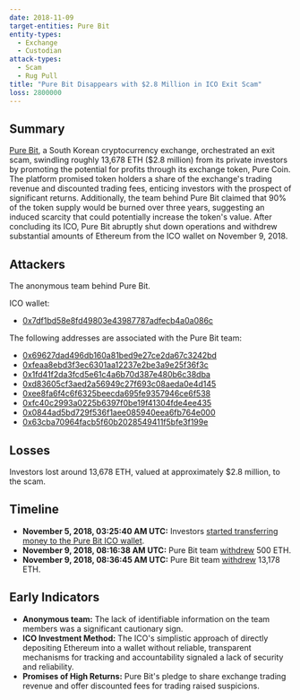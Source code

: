 ```yaml
---
date: 2018-11-09
target-entities: Pure Bit
entity-types:
  - Exchange
  - Custodian
attack-types:
  - Scam
  - Rug Pull
title: "Pure Bit Disappears with $2.8 Million in ICO Exit Scam"
loss: 2800000
---
```


## Summary

[Pure Bit](https://web.archive.org/web/20181108125211/https://pure-bit.com), a South Korean cryptocurrency exchange, orchestrated an exit scam, swindling roughly 13,678 ETH ($2.8 million) from its private investors by promoting the potential for profits through its exchange token, Pure Coin. The platform promised token holders a share of the exchange's trading revenue and discounted trading fees, enticing investors with the prospect of significant returns. Additionally, the team behind Pure Bit claimed that 90% of the token supply would be burned over three years, suggesting an induced scarcity that could potentially increase the token's value. After concluding its ICO, Pure Bit abruptly shut down operations and withdrew substantial amounts of Ethereum from the ICO wallet on November 9, 2018. 

## Attackers

The anonymous team behind Pure Bit. 

ICO wallet:
- [0x7df1bd58e8fd49803e43987787adfecb4a0a086c](https://etherscan.io/address/0x7df1bd58e8fd49803e43987787adfecb4a0a086c)

The following addresses are associated with the Pure Bit team:
- [0x69627dad496db160a81bed9e27ce2da67c3242bd](https://etherscan.io/address/0x69627dad496db160a81bed9e27ce2da67c3242bd)
- [0xfeaa8ebd3f3ec6301aa12237e2be3a9e25f36f3c](https://etherscan.io/address/0xfeaa8ebd3f3ec6301aa12237e2be3a9e25f36f3c)
- [0x1fd41f2da3fcd5e61c4a6b70d387e480b6c38dba](https://etherscan.io/address/0x1fd41f2da3fcd5e61c4a6b70d387e480b6c38dba)
- [0xd83605cf3aed2a56949c27f693c08aeda0e4d145](https://etherscan.io/address/0xd83605cf3aed2a56949c27f693c08aeda0e4d145)
- [0xee8fa6f4c6f6325beecda695fe9357946ce6f538](https://etherscan.io/address/0xee8fa6f4c6f6325beecda695fe9357946ce6f538)
- [0xfc40c2993a0225b6397f0be19f41304fde4ee435](https://etherscan.io/address/0xfc40c2993a0225b6397f0be19f41304fde4ee435)
- [0x0844ad5bd729f536f1aee085940eea6fb764e000](https://etherscan.io/address/0x0844ad5bd729f536f1aee085940eea6fb764e000)
- [0x63cba70964facb5f60b2028549411f5bfe3f199e](https://etherscan.io/address/0x63cba70964facb5f60b2028549411f5bfe3f199e)

## Losses

Investors lost around 13,678 ETH, valued at approximately $2.8 million, to the scam. 

## Timeline

- **November 5, 2018, 03:25:40 AM UTC:** Investors [started transferring money to the Pure Bit ICO wallet](https://etherscan.io/tx/0xe2cfeed5f64a9e4b43a4be8f6945670a27b66c27dd06882ed38e50be2dce6402).
- **November 9, 2018, 08:16:38 AM UTC:** Pure Bit team [withdrew](https://etherscan.io/tx/0xadb315e110c7d2cf63dd597c86742ae10f198852e527e435382973f1513e3056) 500 ETH.
- **November 9, 2018, 08:36:45 AM UTC:** Pure Bit team [withdrew](https://etherscan.io/tx/0x38dcda1084b99126057ef6e3d6e039a36ddb2641458940198e90cf7a293bcded) 13,178 ETH.

## Early Indicators

- **Anonymous team:** The lack of identifiable information on the team members was a significant cautionary sign.
- **ICO Investment Method:** The ICO's simplistic approach of directly depositing Ethereum into a wallet without reliable, transparent mechanisms for tracking and accountability signaled a lack of security and reliability.
- **Promises of High Returns:** Pure Bit's pledge to share exchange trading revenue and offer discounted fees for trading raised suspicions.
